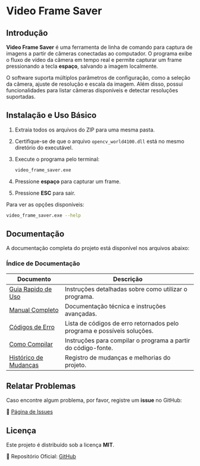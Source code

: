 
# Video Frame Saver

## Introdução

**Video Frame Saver** é uma ferramenta de linha de comando para captura de imagens a partir de câmeras conectadas ao computador. O programa exibe o fluxo de vídeo da câmera em tempo real e permite capturar um frame pressionando a tecla **espaço**, salvando a imagem localmente.

O software suporta múltiplos parâmetros de configuração, como a seleção da câmera, ajuste de resolução e escala da imagem. Além disso, possui funcionalidades para listar câmeras disponíveis e detectar resoluções suportadas.

## Instalação e Uso Básico

1. Extraia todos os arquivos do ZIP para uma mesma pasta.
2. Certifique-se de que o arquivo `opencv_world4100.dll` está no mesmo diretório do executável.
3. Execute o programa pelo terminal:

   ```sh
   video_frame_saver.exe
   ```

4. Pressione **espaço** para capturar um frame.
5. Pressione **ESC** para sair.

Para ver as opções disponíveis:

```sh
video_frame_saver.exe --help
```

## Documentação

A documentação completa do projeto está disponível nos arquivos abaixo:

### Índice de Documentação

| Documento | Descrição |
|-----------|-----------|
| [Guia Rapido de Uso](https://github.com/fvilante/video_frame_saver/blob/main/docs/GUIA_DE_USO.txt) | Instruções detalhadas sobre como utilizar o programa. |
| [Manual Completo](https://github.com/fvilante/video_frame_saver/blob/main/docs/MANUAL_COMPLETO.md) | Documentação técnica e instruções avançadas. |
| [Códigos de Erro](https://github.com/fvilante/video_frame_saver/blob/main/docs/CODIGOS_DE_ERRO.txt) | Lista de códigos de erro retornados pelo programa e possíveis soluções. |
| [Como Compilar](https://github.com/fvilante/video_frame_saver/blob/main/docs/COMO_COMPILAR.md) | Instruções para compilar o programa a partir do código-fonte. |
| [Histórico de Mudanças](https://github.com/fvilante/video_frame_saver/blob/main/CHANGELOG.md) | Registro de mudanças e melhorias do projeto. |

## Relatar Problemas

Caso encontre algum problema, por favor, registre um **issue** no GitHub:

🔗 [Página de Issues](https://github.com/fvilante/video_frame_saver/issues)

## Licença

Este projeto é distribuído sob a licença **MIT**.

📌 Repositório Oficial: [GitHub](https://github.com/fvilante/video_frame_saver)

